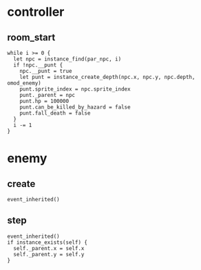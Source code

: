 # controller

## room_start

```sp
while i >= 0 {
  let npc = instance_find(par_npc, i)
  if !npc.__punt {
    npc.__punt = true
    let punt = instance_create_depth(npc.x, npc.y, npc.depth, omod_enemy)
    punt.sprite_index = npc.sprite_index
    punt._parent = npc
    punt.hp = 100000
    punt.can_be_killed_by_hazard = false
    punt.fall_death = false
  }
  i -= 1
}
```

# enemy

## create

```sp
event_inherited()
```

## step

```sp
event_inherited()
if instance_exists(self) {
  self._parent.x = self.x
  self._parent.y = self.y
}
```
